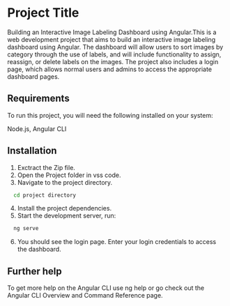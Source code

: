 
# Project Title

Building an Interactive Image Labeling Dashboard using Angular.This is a web development project that aims to build an interactive image labeling dashboard using Angular. The dashboard will allow users to sort images by category through the use of labels, and will include functionality to assign, reassign, or delete labels on the images. The project also includes a login page, which allows normal users and admins to access the appropriate dashboard pages.





## Requirements
To run this project, you will need the following installed on your system:

Node.js, Angular CLI
## Installation

1. Exctract the Zip file.
2. Open the Project folder in vss code.
3. Navigate to the project directory.
```bash
  cd project directory

```
4. Install the project dependencies.
5. Start the development server, run:
```bash
  ng serve

```
6. You should see the login page. Enter your login credentials to access the dashboard.

    
## Further help
To get more help on the Angular CLI use ng help or go check out the Angular CLI Overview and Command Reference page.